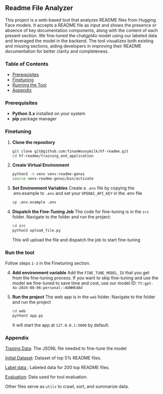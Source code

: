 ## Readme File Analyzer

This project is a web-based tool that analyzes README files from Hugging Face models. It accepts a README file as input and shows the presence or absence of key documentation components, along with the content of each present section. We fine-tuned the chatgpt4o model using our labeled data and leveraged the model in the backend. The tool visualizes both existing and missing sections, aiding developers in improving their README documentation for better clarity and completeness.

### Table of Contents

- [Prerequisites](###prerequisites)
- [Finetuning](###Finetuning)
- [Running the Tool](####Run_the_tool)
- [Appendix](####Appendix)



### Prerequisites

- **Python 3.x** installed on your system
- **pip** package manager

### Finetuning

1. **Clone the repository**
   ```bash
   git clone git@github.com:YinanWusoymilk/hf-readme.git
   cd hf-readme/training_and_application
   ```
2. **Create Virtual Environment**
   ```bash
   python3 -m venv venv-readme-genai
   source venv-readme-genai/bin/activate
   ```
3. **Set Environment Variables**
 Create a `.env` file by copying the .env.example to `.env` and set your `OPENAI_API_KEY` in the .env file 
   ```bash
   cp .env.example .env
   ```
   
4. **Dispatch the Fine-Tuning Job**
 The code for fine-tuning is in the `src` folder. Navigate to the folder and run the project:
   ```bash
   cd src
   python3 upload_file.py
   ```
   This will upload the file and dispatch the job to start fine-tuning
### Run the tool

Follow steps `1-3` in the Finetuning section.


4. **Add environment variable**
   Add the `FINE_TUNE_MODEL_ID` that you get from the fine-tuning process. If you want to skip fine-tuning and use the model we fine-tuned to save time and cost, use our model ID: `ft:gpt-4o-2024-08-06:personal::AUWHEdAd`

5. **Run the project**
 The web app is in the `web` folder. Navigate to the folder and run the project
   ```bash
   cd web
   python3 app.py
   ```
   It will start the app at `127.0.0.1:5000` by default. 
   
   
### Appendix
   
   [Traning Data](https://github.com/YinanWusoymilk/hf-readme/blob/main/training_and_application/src/readme_sections_with_chat_format.jsonl): The JSONL file needed to fine-tune the model 
   
   [Initial Dataset](https://github.com/YinanWusoymilk/hf-readme/tree/main/training_and_application/readme_files):  Dataset of top 5% README files.
   
   [Label data ](https://docs.google.com/spreadsheets/d/1wHXhcHM97zLgiJZsYCyEkP2HWW4-bZaoA7lVaknqVAA/edit?usp=sharing) : Labeled data for 200 top README files.
   
   [Evaluation](https://docs.google.com/spreadsheets/d/1Yxpfca3pIkBKJzdOjNxDRFXs1xdVCCZsu_8odgHkkaM/edit?usp=sharing): Data used for tool evaluation.
   
Other files serve as `utils` to crawl, sort, and summarize data.
 
  
